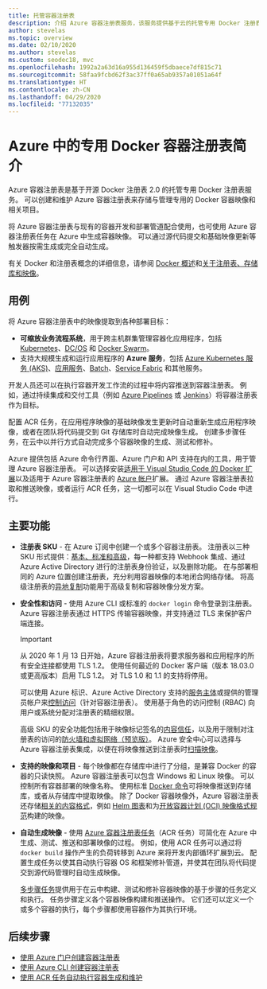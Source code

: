 ```yaml
---
title: 托管容器注册表
description: 介绍 Azure 容器注册表服务，该服务提供基于云的托管专用 Docker 注册表。
author: stevelas
ms.topic: overview
ms.date: 02/10/2020
ms.author: stevelas
ms.custom: seodec18, mvc
ms.openlocfilehash: 1992a2a63d16a955d136459f5dbaece7df815c71
ms.sourcegitcommit: 58faa9fcbd62f3ac37ff0a65ab9357a01051a64f
ms.translationtype: HT
ms.contentlocale: zh-CN
ms.lasthandoff: 04/29/2020
ms.locfileid: "77132035"
---
```

# <a name="introduction-to-private-docker-container-registries-in-azure"></a>Azure 中的专用 Docker 容器注册表简介

Azure 容器注册表是基于开源 Docker 注册表 2.0 的托管专用 Docker 注册表服务。 可以创建和维护 Azure 容器注册表来存储与管理专用的 Docker 容器映像和相关项目。

将 Azure 容器注册表与现有的容器开发和部署管道配合使用，也可使用 Azure 容器注册表任务在 Azure 中生成容器映像。 可以通过源代码提交和基础映像更新等触发器按需生成或完全自动生成。

有关 Docker 和注册表概念的详细信息，请参阅 [Docker 概述](https://docs.docker.com/engine/docker-overview/)和[关于注册表、存储库和映像](container-registry-concepts.md)。

## <a name="use-cases"></a>用例

将 Azure 容器注册表中的映像提取到各种部署目标：

* **可缩放业务流程系统**，用于跨主机群集管理容器化应用程序，包括 [Kubernetes](https://kubernetes.io/docs/)、[DC/OS](https://docs.mesosphere.com/) 和 [Docker Swarm](https://docs.docker.com/swarm/)。
* 支持大规模生成和运行应用程序的 **Azure 服务**，包括 [Azure Kubernetes 服务 (AKS)](../aks/index.yml)、[应用服务](../app-service/index.yml)、[Batch](../batch/index.yml)、[Service Fabric](/azure/service-fabric/) 和其他服务。

开发人员还可以在执行容器开发工作流的过程中将内容推送到容器注册表。 例如，通过持续集成和交付工具（例如 [Azure Pipelines](/azure/devops/pipelines/ecosystems/containers/acr-template) 或 [Jenkins](https://jenkins.io/)）将容器注册表作为目标。

配置 ACR 任务，在应用程序映像的基础映像发生更新时自动重新生成应用程序映像，或者在团队将代码提交到 Git 存储库时自动完成映像生成。 创建多步骤任务，在云中以并行方式自动完成多个容器映像的生成、测试和修补。

Azure 提供包括 Azure 命令行界面、Azure 门户和 API 支持在内的工具，用于管理 Azure 容器注册表。 可以选择安装[适用于 Visual Studio Code 的 Docker 扩展](https://code.visualstudio.com/docs/azure/docker)以及适用于 Azure 容器注册表的 [Azure 帐户](https://marketplace.visualstudio.com/items?itemName=ms-vscode.azure-account)扩展。 通过 Azure 容器注册表拉取和推送映像，或者运行 ACR 任务，这一切都可以在 Visual Studio Code 中进行。

## <a name="key-features"></a>主要功能

* **注册表 SKU** - 在 Azure 订阅中创建一个或多个容器注册表。 注册表以三种 SKU 形式提供：[基本、标准和高级](container-registry-skus.md)，每一种都支持 Webhook 集成、通过 Azure Active Directory 进行的注册表身份验证，以及删除功能。 在与部署相同的 Azure 位置创建注册表，充分利用容器映像的本地闭合网络存储。 将高级注册表的[异地复制](container-registry-geo-replication.md)功能用于高级复制和容器映像分发方案。 

* **安全性和访问** - 使用 Azure CLI 或标准的 `docker login` 命令登录到注册表。 Azure 容器注册表通过 HTTPS 传输容器映像，并支持通过 TLS 来保护客户端连接。 

  > [!IMPORTANT]
  > 从 2020 年 1 月 13 日开始，Azure 容器注册表将要求服务器和应用程序的所有安全连接都使用 TLS 1.2。 使用任何最近的 Docker 客户端（版本 18.03.0 或更高版本）启用 TLS 1.2。 对 TLS 1.0 和 1.1 的支持将停用。 

  可以使用 Azure 标识、Azure Active Directory 支持的[服务主体](../active-directory/develop/app-objects-and-service-principals.md)或提供的管理员帐户来[控制访问](container-registry-authentication.md)（针对容器注册表）。 使用基于角色的访问控制 (RBAC) 向用户或系统分配对注册表的精细权限。

  高级 SKU 的安全功能包括用于映像标记签名的[内容信任](container-registry-content-trust.md)，以及用于限制对注册表的访问的[防火墙和虚拟网络（预览版）](container-registry-vnet.md)。 Azure 安全中心可以选择与 Azure 容器注册表集成，以便在将映像推送到注册表时[扫描映像](../security-center/azure-container-registry-integration.md?toc=/azure/container-registry/toc.json&bc=/azure/container-registry/breadcrumb/toc.json)。

* **支持的映像和项目** - 每个映像都在存储库中进行了分组，是兼容 Docker 的容器的只读快照。 Azure 容器注册表可以包含 Windows 和 Linux 映像。 可以控制所有容器部署的映像名称。 使用标准 [Docker 命令](https://docs.docker.com/engine/reference/commandline/)可将映像推送到存储库，或者从存储库中提取映像。 除了 Docker 容器映像外，Azure 容器注册表还存储[相关的内容格式](container-registry-image-formats.md)，例如 [Helm 图表](container-registry-helm-repos.md)和为[开放容器计划 (OCI) 映像格式规范](https://github.com/opencontainers/image-spec/blob/master/spec.md)构建的映像。

* **自动生成映像** - 使用 [Azure 容器注册表任务](container-registry-tasks-overview.md)（ACR 任务）可简化在 Azure 中生成、测试、推送和部署映像的过程。 例如，使用 ACR 任务可以通过将 `docker build` 操作产生的负荷转移到 Azure 来将开发内部循环扩展到云。 配置生成任务以使其自动执行容器 OS 和框架修补管道，并使其在团队将代码提交到源代码管理时自动生成映像。

  [多步骤任务](container-registry-tasks-overview.md#multi-step-tasks)提供用于在云中构建、测试和修补容器映像的基于步骤的任务定义和执行。 任务步骤定义各个容器映像构建和推送操作。 它们还可以定义一个或多个容器的执行，每个步骤都使用容器作为其执行环境。

## <a name="next-steps"></a>后续步骤

* [使用 Azure 门户创建容器注册表](container-registry-get-started-portal.md)
* [使用 Azure CLI 创建容器注册表](container-registry-get-started-azure-cli.md)
* [使用 ACR 任务自动执行容器生成和维护](container-registry-tasks-overview.md)